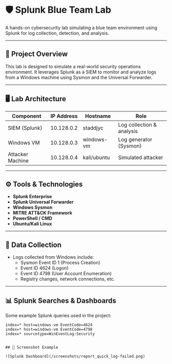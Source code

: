 # 🛡️ Splunk Blue Team Lab

A hands-on cybersecurity lab simulating a blue team environment using Splunk for log collection, detection, and analysis.

---

## 📘 Project Overview

This lab is designed to simulate a real-world security operations environment. It leverages Splunk as a SIEM to monitor and analyze logs from a Windows machine using Sysmon and the Universal Forwarder.

---

## 🖥️ Lab Architecture

| Component        | IP Address     | Hostname     | Role         |
|------------------|----------------|--------------|--------------|
| SIEM (Splunk)     | 10.128.0.2     | staddjyc     | Log collection & analysis |
| Windows VM        | 10.128.0.3     | windows-vm   | Log generator (Sysmon)    |
| Attacker Machine  | 10.128.0.4     | kali/ubuntu  | Simulated attacker        |

---

## ⚙️ Tools & Technologies

- **Splunk Enterprise**
- **Splunk Universal Forwarder**
- **Windows Sysmon**
- **MITRE ATT&CK Framework**
- **PowerShell / CMD**
- **Ubuntu/Kali Linux**

---

## 📂 Data Collection

- Logs collected from Windows include:
  - Sysmon Event ID 1 (Process Creation)
  - Event ID 4624 (Logon)
  - Event ID 4798 (User Account Enumeration)
  - Registry changes, network connections, etc.

---

## 📊 Splunk Searches & Dashboards

Some example Splunk queries used in the project:

```spl
index=* host=windows-vm EventCode=4624
index=* host=windows-vm EventCode=4798
index=* sourcetype=WinEventLog:Security


## 📸 Screenshot Example

![Splunk Dashboard](/screenshots/report_quick_log-failed.png)
